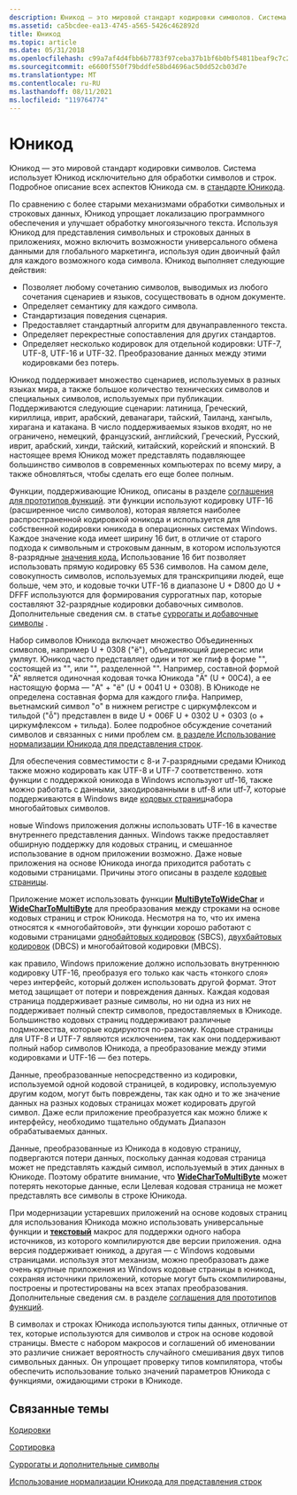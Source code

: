 ```yaml
---
description: Юникод — это мировой стандарт кодировки символов. Система использует Юникод исключительно для обработки символов и строк. Подробное описание всех аспектов Юникода см. в стандарте Юникода.
ms.assetid: ca5bcdee-ea13-4745-a565-5426c462892d
title: Юникод
ms.topic: article
ms.date: 05/31/2018
ms.openlocfilehash: c99a7af4d4fbb6b7783f97ceba37b1bf6b0bf54811beaf9c7c2348ec0125c73b
ms.sourcegitcommit: e6600f550f79bddfe58bd4696ac50dd52cb03d7e
ms.translationtype: MT
ms.contentlocale: ru-RU
ms.lasthandoff: 08/11/2021
ms.locfileid: "119764774"
---
```

# <a name="unicode"></a>Юникод

Юникод — это мировой стандарт кодировки символов. Система использует Юникод исключительно для обработки символов и строк. Подробное описание всех аспектов Юникода см. в [стандарте Юникода](https://www.unicode.org/standard/standard.html).

По сравнению с более старыми механизмами обработки символьных и строковых данных, Юникод упрощает локализацию программного обеспечения и улучшает обработку многоязычного текста. Используя Юникод для представления символьных и строковых данных в приложениях, можно включить возможности универсального обмена данными для глобального маркетинга, используя один двоичный файл для каждого возможного кода символа. Юникод выполняет следующие действия:

-   Позволяет любому сочетанию символов, выводимых из любого сочетания сценариев и языков, сосуществовать в одном документе.
-   Определяет семантику для каждого символа.
-   Стандартизация поведения сценария.
-   Предоставляет стандартный алгоритм для двунаправленного текста.
-   Определяет перекрестные сопоставления для других стандартов.
-   Определяет несколько кодировок для отдельной кодировки: UTF-7, UTF-8, UTF-16 и UTF-32. Преобразование данных между этими кодировками без потерь.

Юникод поддерживает множество сценариев, используемых в разных языках мира, а также большое количество технических символов и специальных символов, используемых при публикации. Поддерживаются следующие сценарии: латиница, Греческий, кириллица, иврит, арабский, деванагари, тайский, Таиланд, хангыль, хирагана и катакана. В число поддерживаемых языков входят, но не ограничено, немецкий, французский, английский, Греческий, Русский, иврит, арабский, хинди, тайский, китайский, корейский и японский. В настоящее время Юникод может представлять подавляющее большинство символов в современных компьютерах по всему миру, а также обновляться, чтобы сделать его еще более полным.

Функции, поддерживающие Юникод, описаны в разделе [соглашения для прототипов функций](conventions-for-function-prototypes.md). эти функции используют кодировку UTF-16 (расширенное число символов), которая является наиболее распространенной кодировкой юникода и используется для собственной кодировки юникода в операционных системах Windows. Каждое значение кода имеет ширину 16 бит, в отличие от старого подхода к символьным и строковым данным, в котором используются 8-разрядные [значения кода.](code-pages.md) Использование 16 бит позволяет использовать прямую кодировку 65 536 символов. На самом деле, совокупность символов, используемых для транскрипцияи людей, еще больше, чем это, и кодовые точки UTF-16 в диапазоне U + D800 до U + DFFF используются для формирования суррогатных пар, которые составляют 32-разрядные кодировки добавочных символов. Дополнительные сведения см. в статье [суррогаты и добавочные символы](surrogates-and-supplementary-characters.md) .

Набор символов Юникода включает множество Объединенных символов, например U + 0308 ("ё"), объединяющий диересис или умляут. Юникод часто представляет один и тот же глиф в форме "", состоящей из "", или "", разделенной "". Например, составной формой "Ä" является одиночная кодовая точка Юникода "Ä" (U + 00C4), а ее настоящую форма — "A" + "ё" (U + 0041 U + 0308). В Юникоде не определена составная форма для каждого глифа. Например, вьетнамский символ "o" в нижнем регистре с циркумфлексом и тильдой ("ỗ") представлен в виде U + 006F U + 0302 U + 0303 (o + циркумфлексом + тильда). Более подробное обсуждение сочетаний символов и связанных с ними проблем см. [в разделе Использование нормализации Юникода для представления строк](using-unicode-normalization-to-represent-strings.md).

Для обеспечения совместимости с 8-и 7-разрядными средами Юникод также можно кодировать как UTF-8 и UTF-7 соответственно. хотя функции с поддержкой юникода в Windows используют utf-16, также можно работать с данными, закодированными в utf-8 или utf-7, которые поддерживаются в Windows виде [кодовых страниц](code-pages.md)набора многобайтовых символов.

новые Windows приложения должны использовать UTF-16 в качестве внутреннего представления данных. Windows также предоставляет обширную поддержку для кодовых страниц, и смешанное использование в одном приложении возможно. Даже новые приложения на основе Юникода иногда приходится работать с кодовыми страницами. Причины этого описаны в разделе [кодовые страницы](code-pages.md).

Приложение может использовать функции [**MultiByteToWideChar**](/windows/win32/api/Stringapiset/nf-stringapiset-multibytetowidechar) и [**WideCharToMultiByte**](/windows/win32/api/Stringapiset/nf-stringapiset-widechartomultibyte) для преобразования между строками на основе кодовых страниц и строк Юникода. Несмотря на то, что их имена относятся к «многобайтовой», эти функции хорошо работают с кодовыми страницами [однобайтовых кодировок](single-byte-character-sets.md) (SBCS), [двухбайтовых кодировок](double-byte-character-sets.md) (DBCS) и многобайтовой кодировки (MBCS).

как правило, Windows приложение должно использовать внутреннюю кодировку UTF-16, преобразуя его только как часть «тонкого слоя» через интерфейс, который должен использовать другой формат. Этот метод защищает от потери и повреждения данных. Каждая кодовая страница поддерживает разные символы, но ни одна из них не поддерживает полный спектр символов, предоставляемых в Юникоде. Большинство кодовых страниц поддерживают различные подмножества, которые кодируются по-разному. Кодовые страницы для UTF-8 и UTF-7 являются исключением, так как они поддерживают полный набор символов Юникода, а преобразование между этими кодировками и UTF-16 — без потерь.

Данные, преобразованные непосредственно из кодировки, используемой одной кодовой страницей, в кодировку, используемую другим кодом, могут быть повреждены, так как одно и то же значение данных на разных кодовых страницах может кодировать другой символ. Даже если приложение преобразуется как можно ближе к интерфейсу, необходимо тщательно обдумать Диапазон обрабатываемых данных.

Данные, преобразованные из Юникода в кодовую страницу, подвергаются потери данных, поскольку данная кодовая страница может не представлять каждый символ, используемый в этих данных в Юникоде. Поэтому обратите внимание, что [**WideCharToMultiByte**](/windows/win32/api/Stringapiset/nf-stringapiset-widechartomultibyte) может потерять некоторые данные, если Целевая кодовая страница не может представлять все символы в строке Юникода.

При модернизации устаревших приложений на основе кодовых страниц для использования Юникода можно использовать универсальные функции и [**текстовый**](/windows/win32/api/Winnt/nf-winnt-text) макрос для поддержки одного набора источников, из которого компилируются две версии приложения. одна версия поддерживает юникод, а другая — с Windows кодовыми страницами. используя этот механизм, можно преобразовать даже очень крупные приложения из Windows кодовые страницы в юникод, сохраняя источники приложений, которые могут быть скомпилированы, построены и протестированы на всех этапах преобразования. Дополнительные сведения см. в разделе [соглашения для прототипов функций](conventions-for-function-prototypes.md).

В символах и строках Юникода используются типы данных, отличные от тех, которые используются для символов и строк на основе кодовой страницы. Вместе с набором макросов и соглашений об именовании это различие снижает вероятность случайного смешивания двух типов символьных данных. Он упрощает проверку типов компилятора, чтобы обеспечить использование только значений параметров Юникода с функциями, ожидающими строки в Юникоде.

## <a name="related-topics"></a>Связанные темы

<dl> <dt>

[Кодировки](character-sets.md)
</dt> <dt>

[Сортировка](sorting.md)
</dt> <dt>

[Суррогаты и дополнительные символы](surrogates-and-supplementary-characters.md)
</dt> <dt>

[Использование нормализации Юникода для представления строк](using-unicode-normalization-to-represent-strings.md)
</dt> </dl>

 

 



